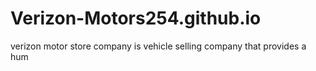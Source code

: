# Verizon-Motors254.github.io

verizon motor store company is vehicle selling company that provides a hum
